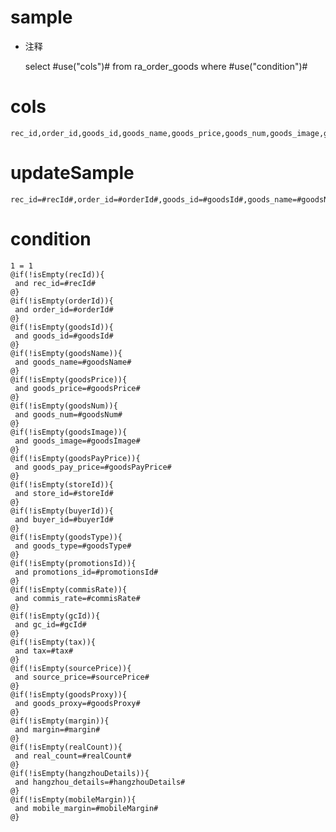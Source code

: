 sample
===
* 注释

	select #use("cols")# from ra_order_goods  where  #use("condition")#

cols
===
	rec_id,order_id,goods_id,goods_name,goods_price,goods_num,goods_image,goods_pay_price,store_id,buyer_id,goods_type,promotions_id,commis_rate,gc_id,tax,source_price,goods_proxy,margin,real_count,hangzhou_details,mobile_margin

updateSample
===
	
	rec_id=#recId#,order_id=#orderId#,goods_id=#goodsId#,goods_name=#goodsName#,goods_price=#goodsPrice#,goods_num=#goodsNum#,goods_image=#goodsImage#,goods_pay_price=#goodsPayPrice#,store_id=#storeId#,buyer_id=#buyerId#,goods_type=#goodsType#,promotions_id=#promotionsId#,commis_rate=#commisRate#,gc_id=#gcId#,tax=#tax#,source_price=#sourcePrice#,goods_proxy=#goodsProxy#,margin=#margin#,real_count=#realCount#,hangzhou_details=#hangzhouDetails#,mobile_margin=#mobileMargin#

condition
===

	1 = 1  
	@if(!isEmpty(recId)){
	 and rec_id=#recId#
	@}
	@if(!isEmpty(orderId)){
	 and order_id=#orderId#
	@}
	@if(!isEmpty(goodsId)){
	 and goods_id=#goodsId#
	@}
	@if(!isEmpty(goodsName)){
	 and goods_name=#goodsName#
	@}
	@if(!isEmpty(goodsPrice)){
	 and goods_price=#goodsPrice#
	@}
	@if(!isEmpty(goodsNum)){
	 and goods_num=#goodsNum#
	@}
	@if(!isEmpty(goodsImage)){
	 and goods_image=#goodsImage#
	@}
	@if(!isEmpty(goodsPayPrice)){
	 and goods_pay_price=#goodsPayPrice#
	@}
	@if(!isEmpty(storeId)){
	 and store_id=#storeId#
	@}
	@if(!isEmpty(buyerId)){
	 and buyer_id=#buyerId#
	@}
	@if(!isEmpty(goodsType)){
	 and goods_type=#goodsType#
	@}
	@if(!isEmpty(promotionsId)){
	 and promotions_id=#promotionsId#
	@}
	@if(!isEmpty(commisRate)){
	 and commis_rate=#commisRate#
	@}
	@if(!isEmpty(gcId)){
	 and gc_id=#gcId#
	@}
	@if(!isEmpty(tax)){
	 and tax=#tax#
	@}
	@if(!isEmpty(sourcePrice)){
	 and source_price=#sourcePrice#
	@}
	@if(!isEmpty(goodsProxy)){
	 and goods_proxy=#goodsProxy#
	@}
	@if(!isEmpty(margin)){
	 and margin=#margin#
	@}
	@if(!isEmpty(realCount)){
	 and real_count=#realCount#
	@}
	@if(!isEmpty(hangzhouDetails)){
	 and hangzhou_details=#hangzhouDetails#
	@}
	@if(!isEmpty(mobileMargin)){
	 and mobile_margin=#mobileMargin#
	@}
	
	